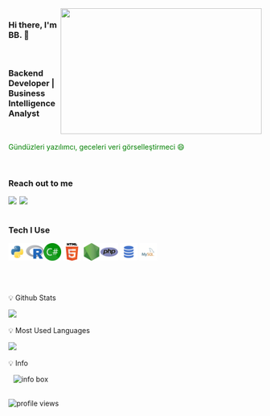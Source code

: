 <img src="https://media.giphy.com/media/iIqmM5tTjmpOB9mpbn/giphy.gif" align="right" width="400" height="250">

### Hi there, I'm BB. :metal:

<br />

### Backend Developer | Business Intelligence Analyst

<br />

<font color="green">Gündüzleri yazılımcı, geceleri veri görselleştirmeci :smile:</font>

<br />

### Reach out to me

[<img  width="22" src="https://unpkg.com/simple-icons@v6/icons/linkedin.svg" align="left"/>][linkedin]
 [<img  width="22" src="https://unpkg.com/simple-icons@v6/icons/instagram.svg" align="left"/>][instagram]

<br />
<br />

### Tech I Use

<img src="https://raw.githubusercontent.com/github/explore/80688e429a7d4ef2fca1e82350fe8e3517d3494d/topics/python/python.png" width="35" height="35"><img src="https://raw.githubusercontent.com/github/explore/80688e429a7d4ef2fca1e82350fe8e3517d3494d/topics/r/r.png" width="35" height="35"><img src="https://raw.githubusercontent.com/github/explore/80688e429a7d4ef2fca1e82350fe8e3517d3494d/topics/csharp/csharp.png" width="35" height="35">
<img src="https://raw.githubusercontent.com/github/explore/80688e429a7d4ef2fca1e82350fe8e3517d3494d/topics/html/html.png" width="35" height="35">
<img src="https://raw.githubusercontent.com/github/explore/80688e429a7d4ef2fca1e82350fe8e3517d3494d/topics/nodejs/nodejs.png" width="35" height="35"><img src="https://raw.githubusercontent.com/github/explore/80688e429a7d4ef2fca1e82350fe8e3517d3494d/topics/php/php.png" width="35" height="35">
<img src="https://raw.githubusercontent.com/github/explore/80688e429a7d4ef2fca1e82350fe8e3517d3494d/topics/sql/sql.png" width="35" height="35">
<img src="https://raw.githubusercontent.com/github/explore/80688e429a7d4ef2fca1e82350fe8e3517d3494d/topics/mysql/mysql.png" width="35" height="35">

<br />
<br />

:bulb: Github Stats 

<img src="https://github-readme-stats.vercel.app/api?username=BariscanBilgen&theme=radical">

<br />

:bulb: Most Used Languages 

<img src="https://github-readme-stats.vercel.app/api/top-langs/?username=BariscanBilgen&layout=compact&theme=radical">

<br />

:bulb: Info

<img src="https://github-readme-stats.vercel.app/api?username=BariscanBilgen&show_icons=true&custom_title=Info&hide_border=true&hide=issues,contribs,prs&hide_rank=true&count_private=true&bg_color=0d1117&title_color=fff&text_color=ddd&icon_color=FED766"
style="float: left; margin: 0 10px;" alt="info box" />

<br />
<br />

<p  align="left">
<img src="https://komarev.com/ghpvc/?username=BariscanBilgen&color=yellow&style=flat-square" alt="profile views">
</p>


[linkedin]: https://www.linkedin.com/in/bariscanbilgen/
[instagram]: https://www.instagram.com/bb.software/?hl=tr
